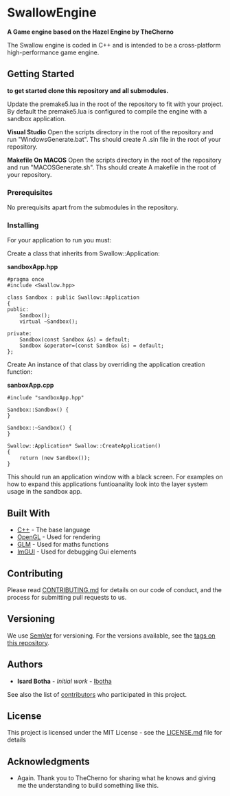 # SwallowEngine

**A Game engine based on the Hazel Engine by TheCherno**

The Swallow engine is coded in C++ and is intended to be a cross-platform high-performance game engine.



## Getting Started

**to get started clone this repository and all submodules.**

Update the premake5.lua in the root of the repository to fit with your project. By default the premake5.lua is configured to compile the engine with a sandbox application.

**Visual Studio**
Open the scripts directory in the root of the repository and run "WindowsGenerate.bat". Ths should create A .sln file in the root of your repository.

**Makefile On MACOS**
Open the scripts directory in the root of the repository and run "MACOSGenerate.sh". Ths should create A makefile in the root of your repository.

### Prerequisites

No prerequisits apart from the submodules in the repository.

### Installing

For your application to run you must:

Create a class that inherits from Swallow::Application:

**sandboxApp.hpp**
```
#pragma once
#include <Swallow.hpp>

class Sandbox : public Swallow::Application
{
public:
	Sandbox();
	virtual ~Sandbox();

private:
	Sandbox(const Sandbox &s) = default;
	Sandbox &operator=(const Sandbox &s) = default;
};

```

Create An instance of that class by overriding the application creation function:

**sanboxApp.cpp**
```
#include "sandboxApp.hpp"

Sandbox::Sandbox() {
}

Sandbox::~Sandbox() {
}

Swallow::Application* Swallow::CreateApplication()
{
	return (new Sandbox());
}
```

This should run an application window with a black screen. For examples on how to expand this applications funtioanality look into the layer system usage in the sandbox app.

## Built With

* [C++](https://devdocs.io/cpp/) - The base language
* [OpenGL](https://www.opengl.org/documentation/) - Used for rendering
* [GLM](https://glm.g-truc.net/0.9.8/index.html) - Used for maths functions
* [ImGUI](https://rometools.github.io/rome/) - Used for debugging Gui elements

## Contributing

Please read [CONTRIBUTING.md](https://gist.github.com/PurpleBooth/b24679402957c63ec426) for details on our code of conduct, and the process for submitting pull requests to us.

## Versioning

We use [SemVer](http://semver.org/) for versioning. For the versions available, see the [tags on this repository](https://github.com/your/project/tags). 

## Authors

* **Isard Botha** - *Initial work* - [Ibotha](https://github.com/ibotha)

See also the list of [contributors](https://github.com/ibotha/SwallowEngine/contributors) who participated in this project.

## License

This project is licensed under the MIT License - see the [LICENSE.md](LICENSE.md) file for details

## Acknowledgments

* Again. Thank you to TheCherno for sharing what he knows and giving me the understanding to build something like this.
